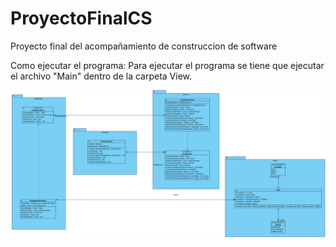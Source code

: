 # ProyectoFinalCS
Proyecto final del acompañamiento de construccion de software

Como ejecutar el programa: 
Para ejecutar el programa se tiene que ejecutar el archivo "Main" dentro de la carpeta View.

![Diagrama de clases](./Diagrama%20de%20clases%20CS.png)


